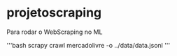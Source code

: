 # projetoscraping

Para rodar o WebScraping no ML

'''bash 
scrapy crawl mercadolivre -o ../data/data.jsonl
'''
